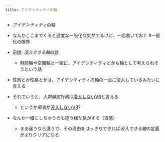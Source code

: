 ```yaml
---
title: アイデンティティの軸
---
```


* *アイデンティティ*の軸

* なんかここまでくると過度な一般化な気がするけど、一応書いておく #一般化の限界

* 前提: *没入できる軸*の話
  
  * 時間軸や空間軸と一緒に、アイデンティティとかも軸として考えられそうという話
* 性別とか性格とかは、アイデンティティの軸の一点に没入しているみたいに言える

* それでいうと、*人類補完計画*は[没入しないVR](%E6%B2%A1%E5%85%A5%E3%81%97%E3%81%AA%E3%81%84VR.md)と言える
  
  * というか*匿名*が[没入しないVR](%E6%B2%A1%E5%85%A5%E3%81%97%E3%81%AA%E3%81%84VR.md)?
* なんか一緒にしちゃうのも違う様な気がする（直感）
  
  * まあ違うなら違うで、その理由をはっきりできれば*没入できる軸*の定義がよりクリアになる
